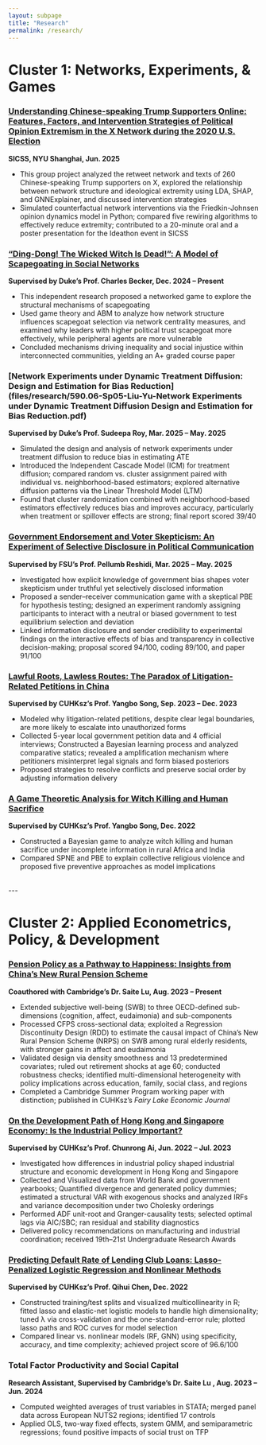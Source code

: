 ```yaml
---
layout: subpage
title: "Research"
permalink: /research/
---
```


# Cluster 1: Networks, Experiments, & Games

### [Understanding Chinese-speaking Trump Supporters Online: Features, Factors, and Intervention Strategies of Political Opinion Extremism in the X Network during the 2020 U.S. Election](files/research/SICSS_Pre.pdf)
**SICSS, NYU Shanghai, Jun. 2025**
- This group project analyzed the retweet network and texts of 260 Chinese-speaking Trump supporters on X, explored the relationship between network structure and ideological extremity using LDA, SHAP, and GNNExplainer, and discussed intervention strategies  
- Simulated counterfactual network interventions via the Friedkin-Johnsen opinion dynamics model in Python; compared five rewiring algorithms to effectively reduce extremity; contributed to a 20-minute oral and a poster presentation for the Ideathon event in SICSS  

### [“Ding-Dong! The Wicked Witch Is Dead!”: A Model of Scapegoating in Social Networks](files/research/Working_Paper_1.pdf)  
**Supervised by Duke’s Prof. Charles Becker, Dec. 2024 – Present**  
- This independent research proposed a networked game to explore the structural mechanisms of scapegoating  
- Used game theory and ABM to analyze how network structure influences scapegoat selection via network centrality measures, and examined why leaders with higher political trust scapegoat more effectively, while peripheral agents are more vulnerable  
- Concluded mechanisms driving inequality and social injustice within interconnected communities, yielding an A+ graded course paper  

### [Network Experiments under Dynamic Treatment Diffusion: Design and Estimation for Bias Reduction](files/research/590.06-Sp05-Liu-Yu-Network Experiments under Dynamic Treatment Diffusion Design and Estimation for Bias Reduction.pdf)  
**Supervised by Duke’s Prof. Sudeepa Roy, Mar. 2025 – May. 2025**  
- Simulated the design and analysis of network experiments under treatment diffusion to reduce bias in estimating ATE  
- Introduced the Independent Cascade Model (ICM) for treatment diffusion; compared random vs. cluster assignment paired with individual vs. neighborhood-based estimators; explored alternative diffusion patterns via the Linear Threshold Model (LTM)  
- Found that cluster randomization combined with neighborhood-based estimators effectively reduces bias and improves accuracy, particularly when treatment or spillover effects are strong; final report scored 39/40  

### [Government Endorsement and Voter Skepticism: An Experiment of Selective Disclosure in Political Communication](files/research/ECON_690_Concept_Paper_Group_3.pdf)  
**Supervised by FSU’s Prof. Pellumb Reshidi, Mar. 2025 – May. 2025**  
- Investigated how explicit knowledge of government bias shapes voter skepticism under truthful yet selectively disclosed information  
- Proposed a sender–receiver communication game with a skeptical PBE for hypothesis testing; designed an experiment randomly assigning participants to interact with a neutral or biased government to test equilibrium selection and deviation  
- Linked information disclosure and sender credibility to experimental findings on the interactive effects of bias and transparency in collective decision-making; proposal scored 94/100, coding 89/100, and paper 91/100  

### [Lawful Roots, Lawless Routes: The Paradox of Litigation-Related Petitions in China](files/research/Independent_Research_1.pdf)    
**Supervised by CUHKsz’s Prof. Yangbo Song, Sep. 2023 – Dec. 2023**  
- Modeled why litigation-related petitions, despite clear legal boundaries, are more likely to escalate into unauthorized forms  
- Collected 5-year local government petition data and 4 official interviews; Constructed a Bayesian learning process and analyzed comparative statics; revealed a amplification mechanism where petitioners misinterpret legal signals and form biased posteriors  
- Proposed strategies to resolve conflicts and preserve social order by adjusting information delivery  

### [A Game Theoretic Analysis for Witch Killing and Human Sacrifice](files/research/ECO3160_Paper.pdf)    
**Supervised by CUHKsz’s Prof. Yangbo Song, Dec. 2022**  
- Constructed a Bayesian game to analyze witch killing and human sacrifice under incomplete information in rural Africa and India  
- Compared SPNE and PBE to explain collective religious violence and proposed five preventive approaches as model implications  

<br>
---


# Cluster 2: Applied Econometrics, Policy, & Development

### [Pension Policy as a Pathway to Happiness: Insights from China’s New Rural Pension Scheme](files/research/Working_Paper_2.pdf)    
**Coauthored with Cambridge’s Dr. Saite Lu, Aug. 2023 – Present**  
- Extended subjective well-being (SWB) to three OECD-defined sub-dimensions (cognition, affect, eudaimonia) and sub-components  
- Processed CFPS cross-sectional data; exploited a Regression Discontinuity Design (RDD) to estimate the causal impact of China’s New Rural Pension Scheme (NRPS) on SWB among rural elderly residents, with stronger gains in affect and eudaimonia  
- Validated design via density smoothness and 13 predetermined covariates; ruled out retirement shocks at age 60; conducted robustness checks; identified multi-dimensional heterogeneity with policy implications across education, family, social class, and regions  
- Completed a Cambridge Summer Program working paper with distinction; published in CUHKsz’s *Fairy Lake Economic Journal*  

### [On the Development Path of Hong Kong and Singapore Economy: Is the Industrial Policy Important?](files/research/Independent_Research_3.pdf)    
**Supervised by CUHKsz’s Prof. Chunrong Ai, Jun. 2022 – Jul. 2023**  
- Investigated how differences in industrial policy shaped industrial structure and economic development in Hong Kong and Singapore  
- Collected and Visualized data from World Bank and government yearbooks; Quantified divergence and generated policy dummies; estimated a structural VAR with exogenous shocks and analyzed IRFs and variance decomposition under two Cholesky orderings  
- Performed ADF unit-root and Granger-causality tests; selected optimal lags via AIC/SBC; ran residual and stability diagnostics  
- Delivered policy recommendations on manufacturing and industrial coordination; received 19th–21st Undergraduate Research Awards  

### [Predicting Default Rate of Lending Club Loans: Lasso-Penalized Logistic Regression and Nonlinear Methods](files/research/ECO3080_Paper.pdf)    
**Supervised by CUHKsz’s Prof. Qihui Chen, Dec. 2022**  
- Constructed training/test splits and visualized multicollinearity in R; fitted lasso and elastic-net logistic models to handle high dimensionality; tuned λ via cross-validation and the one-standard-error rule; plotted lasso paths and ROC curves for model selection  
- Compared linear vs. nonlinear models (RF, GNN) using specificity, accuracy, and time complexity; achieved project score of 96.6/100  

### Total Factor Productivity and Social Capital  
**Research Assistant, Supervised by Cambridge’s Dr. Saite Lu , Aug. 2023 – Jun. 2024**  
- Computed weighted averages of trust variables in STATA; merged panel data across European NUTS2 regions; identified 17 controls  
- Applied OLS, two-way fixed effects, system GMM, and semiparametric regressions; found positive impacts of social trust on TFP  
